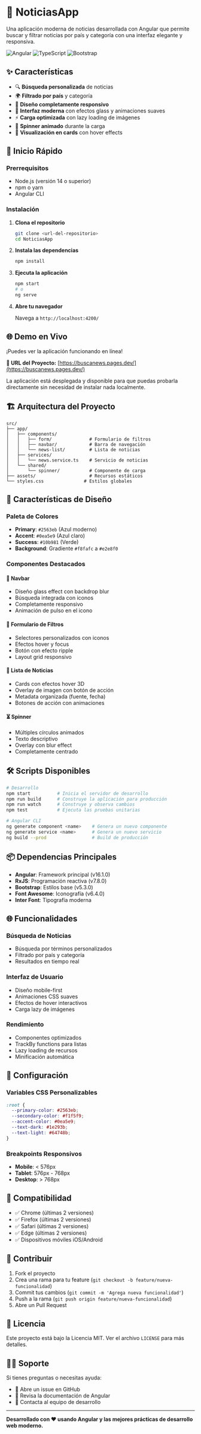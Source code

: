 # 📰 NoticiasApp

Una aplicación moderna de noticias desarrollada con Angular que permite buscar y filtrar noticias por país y categoría con una interfaz elegante y responsiva.

![Angular](https://img.shields.io/badge/Angular-16.1.0-red?style=flat-square&logo=angular)
![TypeScript](https://img.shields.io/badge/TypeScript-5.1.3-blue?style=flat-square&logo=typescript)
![Bootstrap](https://img.shields.io/badge/Bootstrap-5.3.0-purple?style=flat-square&logo=bootstrap)

## ✨ Características

- 🔍 **Búsqueda personalizada** de noticias
- 🌍 **Filtrado por país** y categoría
- 📱 **Diseño completamente responsivo**
- 🎨 **Interfaz moderna** con efectos glass y animaciones suaves
- ⚡ **Carga optimizada** con lazy loading de imágenes
- 🔄 **Spinner animado** durante la carga
- 📰 **Visualización en cards** con hover effects

## 🚀 Inicio Rápido

### Prerrequisitos

- Node.js (versión 14 o superior)
- npm o yarn
- Angular CLI

### Instalación

1. **Clona el repositorio**
   ```bash
   git clone <url-del-repositorio>
   cd NoticiasApp
   ```

2. **Instala las dependencias**
   ```bash
   npm install
   ```

3. **Ejecuta la aplicación**
   ```bash
   npm start
   # o
   ng serve
   ```

4. **Abre tu navegador**
   
   Navega a `http://localhost:4200/`

## 🌐 Demo en Vivo

¡Puedes ver la aplicación funcionando en línea!

**🔗 URL del Proyecto:** [https://buscanews.pages.dev/](https://buscanews.pages.dev/)

La aplicación está desplegada y disponible para que puedas probarla directamente sin necesidad de instalar nada localmente.

## 🏗️ Arquitectura del Proyecto

```
src/
├── app/
│   ├── components/
│   │   ├── form/              # Formulario de filtros
│   │   ├── navbar/            # Barra de navegación
│   │   └── news-list/         # Lista de noticias
│   ├── services/
│   │   └── news.service.ts    # Servicio de noticias
│   └── shared/
│       └── spinner/           # Componente de carga
├── assets/                    # Recursos estáticos
└── styles.css               # Estilos globales
```

## 🎨 Características de Diseño

### Paleta de Colores
- **Primary**: `#2563eb` (Azul moderno)
- **Accent**: `#0ea5e9` (Azul claro)
- **Success**: `#10b981` (Verde)
- **Background**: Gradiente `#f8fafc` a `#e2e8f0`

### Componentes Destacados

#### 🧭 Navbar
- Diseño glass effect con backdrop blur
- Búsqueda integrada con iconos
- Completamente responsivo
- Animación de pulso en el icono

#### 📝 Formulario de Filtros
- Selectores personalizados con iconos
- Efectos hover y focus
- Botón con efecto ripple
- Layout grid responsivo

#### 📄 Lista de Noticias
- Cards con efectos hover 3D
- Overlay de imagen con botón de acción
- Metadata organizada (fuente, fecha)
- Botones de acción con animaciones

#### ⏳ Spinner
- Múltiples círculos animados
- Texto descriptivo
- Overlay con blur effect
- Completamente centrado

## 🛠️ Scripts Disponibles

```bash
# Desarrollo
npm start          # Inicia el servidor de desarrollo
npm run build      # Construye la aplicación para producción
npm run watch      # Construye y observa cambios
npm test           # Ejecuta las pruebas unitarias

# Angular CLI
ng generate component <name>    # Genera un nuevo componente
ng generate service <name>      # Genera un nuevo servicio
ng build --prod                 # Build de producción
```

## 📦 Dependencias Principales

- **Angular**: Framework principal (v16.1.0)
- **RxJS**: Programación reactiva (v7.8.0)
- **Bootstrap**: Estilos base (v5.3.0)
- **Font Awesome**: Iconografía (v6.4.0)
- **Inter Font**: Tipografía moderna

## 🌐 Funcionalidades

### Búsqueda de Noticias
- Búsqueda por términos personalizados
- Filtrado por país y categoría
- Resultados en tiempo real

### Interfaz de Usuario
- Diseño mobile-first
- Animaciones CSS suaves
- Efectos de hover interactivos
- Carga lazy de imágenes

### Rendimiento
- Componentes optimizados
- TrackBy functions para listas
- Lazy loading de recursos
- Minificación automática

## 🔧 Configuración

### Variables CSS Personalizables
```css
:root {
  --primary-color: #2563eb;
  --secondary-color: #f1f5f9;
  --accent-color: #0ea5e9;
  --text-dark: #1e293b;
  --text-light: #64748b;
}
```

### Breakpoints Responsivos
- **Mobile**: < 576px
- **Tablet**: 576px - 768px
- **Desktop**: > 768px

## 📱 Compatibilidad

- ✅ Chrome (últimas 2 versiones)
- ✅ Firefox (últimas 2 versiones)
- ✅ Safari (últimas 2 versiones)
- ✅ Edge (últimas 2 versiones)
- ✅ Dispositivos móviles iOS/Android

## 🤝 Contribuir

1. Fork el proyecto
2. Crea una rama para tu feature (`git checkout -b feature/nueva-funcionalidad`)
3. Commit tus cambios (`git commit -m 'Agrega nueva funcionalidad'`)
4. Push a la rama (`git push origin feature/nueva-funcionalidad`)
5. Abre un Pull Request

## 📄 Licencia

Este proyecto está bajo la Licencia MIT. Ver el archivo `LICENSE` para más detalles.

## 🙋‍♂️ Soporte

Si tienes preguntas o necesitas ayuda:

- 📧 Abre un issue en GitHub
- 📝 Revisa la documentación de Angular
- 💬 Contacta al equipo de desarrollo

---

**Desarrollado con ❤️ usando Angular y las mejores prácticas de desarrollo web moderno.**

